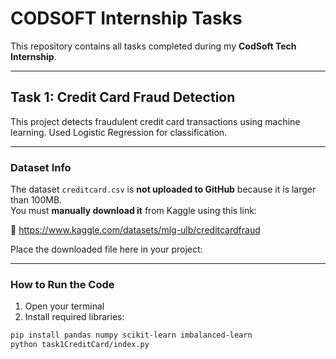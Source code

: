# CODSOFT Internship Tasks 

This repository contains all tasks completed during my **CodSoft Tech Internship**.

---

##  Task 1: Credit Card Fraud Detection

This project detects fraudulent credit card transactions using machine learning. Used Logistic Regression for classification.

---

###  Dataset Info

The dataset `creditcard.csv` is **not uploaded to GitHub** because it is larger than 100MB.  
You must **manually download it** from Kaggle using this link:

🔗 https://www.kaggle.com/datasets/mlg-ulb/creditcardfraud

Place the downloaded file here in your project:

---

###  How to Run the Code

1. Open your terminal
2. Install required libraries:

```bash
pip install pandas numpy scikit-learn imbalanced-learn
python task1CreditCard/index.py

